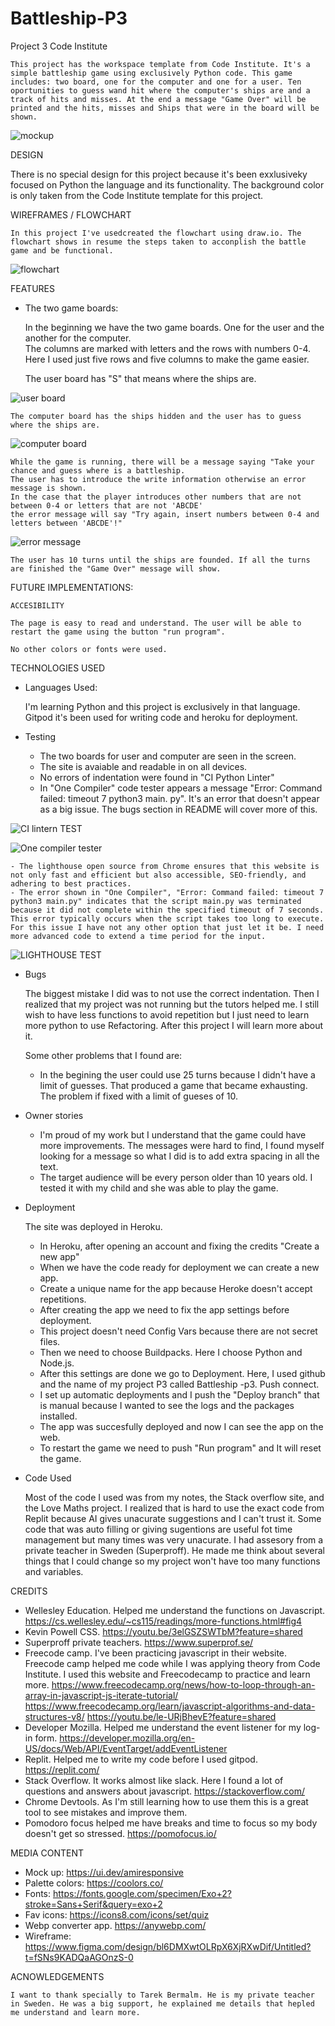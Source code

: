 # Battleship-P3
 
Project 3
Code Institute

    This project has the workspace template from Code Institute. It's a simple battleship game using exclusively Python code. This game includes: two board, one for the computer and one for a user. Ten oportunities to guess wand hit where the computer's ships are and a track of hits and misses. At the end a message "Game Over" will be printed and the hits, misses and Ships that were in the board will be shown. 

![mockup](./assets/images/mockup.webp)


DESIGN

There is no special design for this project because it's been exxlusiveky focused on Python the language and its functionality. The background color is only taken from the Code Institute template for this project. 


WIREFRAMES / FLOWCHART

    In this project I've usedcreated the flowchart using draw.io. The flowchart shows in resume the steps taken to acconplish the battle game and be functional. 

![flowchart](./assets/images/flowchart.webp)



FEATURES

* The two game boards:

    In the beginning we have the two game boards. One for the user and the another for the computer.  
    The columns are marked with letters and the rows with numbers 0-4. Here I used just five rows and five columns to make the game easier. 

    The user board has "S" that means where the ships are. 

![user board](./assets/images/tom_board.webp)

    The computer board has the ships hidden and the user has to guess where the ships are. 

![computer board](./assets/images/computer_board.webp)

    While the game is running, there will be a message saying "Take your chance and guess where is a battleship. 
    The user has to introduce the write information otherwise an error message is shown. 
    In the case that the player introduces other numbers that are not between 0-4 or letters that are not 'ABCDE'
    the error message will say "Try again, insert numbers between 0-4 and letters between 'ABCDE'!"

![error message](./assets/images/error%20message-insert-again.webp)

    The user has 10 turns until the ships are founded. If all the turns are finished the "Game Over" message will show. 


FUTURE IMPLEMENTATIONS: 

    ACCESIBILITY

    The page is easy to read and understand. The user will be able to restart the game using the button "run program".

    No other colors or fonts were used. 



TECHNOLOGIES USED


* Languages Used:

    I'm learning Python and this project is exclusively in that language.
    Gitpod it's been used for writing code and heroku for deployment. 
   

* Testing

    - The two boards for user and computer are seen in the screen.  
    - The site is avaiable and readable in on all devices. 
    - No errors of indentation were found in "CI Python Linter"
    - In "One Compiler" code tester appears a message "Error: Command failed: timeout 7 python3 main. 
      py". It's an error that doesn't appear as a big issue. The bugs section in README will cover more of this. 
    


![CI lintern TEST](./assets/images/CI%20lintern.webp)


![One compiler tester](./assets/images/tester.webp)


    - The lighthouse open source from Chrome ensures that this website is not only fast and efficient but also accessible, SEO-friendly, and adhering to best practices.
    - The error shown in "One Compiler", "Error: Command failed: timeout 7 python3 main.py" indicates that the script main.py was terminated because it did not complete within the specified timeout of 7 seconds. This error typically occurs when the script takes too long to execute. For this issue I have not any other option that just let it be. I need more advanced code to extend a time period for the input. 


![LIGHTHOUSE TEST](./assets/images/lighthouseebattleship.webp)



* Bugs

    The biggest mistake I did was to not use the correct indentation. Then I realized that my project was not running but the tutors helped me. 
    I still wish to have less functions to avoid repetition but I just need to learn more python to use Refactoring. After this project I will learn more about it. 

    Some other problems that I found are:
    - In the begining the user could use 25 turns because I didn't have a limit of guesses. That 
      produced a game that became exhausting. The problem if fixed with a limit of gueses of 10. 

* Owner stories 
    - I'm proud of my work but I understand that the game could have more improvements. The messages  were hard to find, I found myself looking for a message so what I did is to add extra spacing in all the text.  
    - The target audience will be every person older than 10 years old. I tested it with my child and she was able to play the game. 

* Deployment

    The site was deployed in Heroku. 

    - In Heroku, after opening an account and fixing the credits "Create a new 
      app"
    - When we have the code ready for deployment we can create a new app. 
    - Create a unique name for the app because Heroke doesn't accept 
      repetitions. 
    - After creating the app we need to fix the app settings before deployment.
    - This project doesn't need Config Vars because there are not secret    files.  
    - Then we need to choose Buildpacks. Here I choose Python and Node.js. 
    - After this settings are done we go to Deployment. Here, I used github and the name of my project P3 called Battleship -p3. Push connect. 
    - I set up automatic deployments and I push the "Deploy branch" that is manual because I wanted to see the logs and the packages installed. 
    - The app was succesfully deployed and now I can see the app on the web. 
    - To restart the game we need to push "Run program" and It will reset the game. 



* Code Used

    Most of the code I used was from my notes, the Stack overflow site, and the Love Maths project. 
    I realized that is hard to use the exact code from Replit because AI gives unacurate suggestions and I can't trust it. 
    Some code that was auto filling or giving sugentions are useful fot time management but many times was very unacurate. 
    I had assesory from a private teacher in Sweden (Superproff).  He made me think about several things that I could change so my project won't have too many functions and variables. 



CREDITS

- Wellesley Education. Helped me understand the functions on Javascript. 
    https://cs.wellesley.edu/~cs115/readings/more-functions.html#fig4
- Kevin Powell CSS. 
    https://youtu.be/3elGSZSWTbM?feature=shared
- Superproff private teachers. 
    https://www.superprof.se/
- Freecode camp. I've been practicing javascript in their website. Freecode camp helped me code while I was applying theory from Code Institute. I used this website and Freecodecamp to practice and learn more.
    https://www.freecodecamp.org/news/how-to-loop-through-an-array-in-javascript-js-iterate-tutorial/
    https://www.freecodecamp.org/learn/javascript-algorithms-and-data-structures-v8/
    https://youtu.be/le-URjBhevE?feature=shared
- Developer Mozilla. Helped me understand the event listener for my log-in form. 
    https://developer.mozilla.org/en-US/docs/Web/API/EventTarget/addEventListener
- Replit. Helped me to write my code before I used gitpod. 
    https://replit.com/
- Stack Overflow. It works almost like slack. Here I found a lot of questions and answers about javascript. 
    https://stackoverflow.com/
- Chrome Devtools. As I'm still learning how to use them this is a great tool to see mistakes and improve them. 
- Pomodoro focus helped me have breaks and time to focus so my body doesn't get so stressed. 
    https://pomofocus.io/



MEDIA CONTENT

- Mock up: https://ui.dev/amiresponsive
- Palette colors: https://coolors.co/
- Fonts: https://fonts.google.com/specimen/Exo+2?stroke=Sans+Serif&query=exo+2
- Fav icons: https://icons8.com/icons/set/quiz
- Webp converter app. https://anywebp.com/
- Wireframe: https://www.figma.com/design/bl6DMXwtOLRpX6XjRXwDif/Untitled?t=fSNs9KADQaAGOnzS-0



ACNOWLEDGEMENTS

    I want to thank specially to Tarek Bermalm. He is my private teacher in Sweden. He was a big support, he explained me details that hepled me understand and learn more. 


   